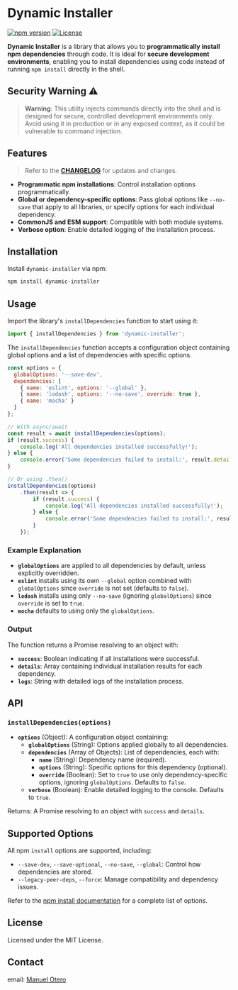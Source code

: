 # Dynamic Installer

[![npm version](https://img.shields.io/npm/v/dynamic-installer.svg)](https://www.npmjs.com/package/dynamic-installer)
[![License](https://img.shields.io/npm/l/dynamic-installer.svg)](https://www.npmjs.com/package/dynamic-installer)

**Dynamic Installer** is a library that allows you to **programmatically install npm dependencies** through code. It is ideal for **secure development environments**, enabling you to install dependencies using code instead of running `npm install` directly in the shell.

## Security Warning ⚠️

> **Warning**: This utility injects commands directly into the shell and is designed for secure, controlled development environments only. Avoid using it in production or in any exposed context, as it could be vulnerable to command injection.

## Features
> Refer to the [**CHANGELOG**](CHANGELOG.md) for updates and changes.

- **Programmatic npm installations**: Control installation options programmatically.
- **Global or dependency-specific options**: Pass global options like `--no-save` that apply to all libraries, or specify options for each individual dependency.
- **CommonJS and ESM support**: Compatible with both module systems.
- **Verbose option**: Enable detailed logging of the installation process.

## Installation

Install `dynamic-installer` via npm:

```bash
npm install dynamic-installer
```

## Usage
Import the library's `installDependencies` function to start using it:

```javascript
import { installDependencies } from 'dynamic-installer';
```


The `installDependencies` function accepts a configuration object containing global options and a list of dependencies with specific options.

```javascript
const options = {
  globalOptions: '--save-dev',
  dependencies: [
    { name: 'eslint', options: '--global' },
    { name: 'lodash', options: '--no-save', override: true },
    { name: 'mocha' }
  ]
};

// With async/await
const result = await installDependencies(options);
if (result.success) {
    console.log('All dependencies installed successfully!');
} else {
    console.error('Some dependencies failed to install:', result.details);
}

// Or using .then()
installDependencies(options)
    .then(result => {
        if (result.success) {
            console.log('All dependencies installed successfully!');
        } else {
            console.error('Some dependencies failed to install:', result.details);
        }
    });
```

### Example Explanation

- **`globalOptions`** are applied to all dependencies by default, unless explicitly overridden.
- **`eslint`** installs using its own `--global` option combined with `globalOptions` since `override` is not set (defaults to `false`).
- **`lodash`** installs using only `--no-save` (ignoring `globalOptions`) since `override` is set to `true`.
- **`mocha`** defaults to using only the `globalOptions`.

### Output

The function returns a Promise resolving to an object with:
- **`success`**: Boolean indicating if all installations were successful.
- **`details`**: Array containing individual installation results for each dependency.
- **`logs`**: String with detailed logs of the installation process.

## API

### `installDependencies(options)`

- **`options`** (Object): A configuration object containing:
  - **`globalOptions`** (String): Options applied globally to all dependencies.
  - **`dependencies`** (Array of Objects): List of dependencies, each with:
    - **`name`** (String): Dependency name (required).
    - **`options`** (String): Specific options for this dependency (optional).
    - **`override`** (Boolean): Set to `true` to use only dependency-specific options, ignoring `globalOptions`. Defaults to `false`.
  - **`verbose`** (Boolean): Enable detailed logging to the console. Defaults to `true`.

Returns: A Promise resolving to an object with `success` and `details`.

## Supported Options

All npm `install` options are supported, including:
- `--save-dev`, `--save-optional`, `--no-save`, `--global`: Control how dependencies are stored.
- `--legacy-peer-deps`, `--force`: Manage compatibility and dependency issues.

Refer to the [npm install documentation](https://docs.npmjs.com/cli/v9/commands/npm-install) for a complete list of options.

## License

Licensed under the MIT License.

## Contact

email: [Manuel Otero](mailto:motero2k@outlook.com)
